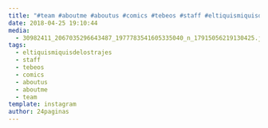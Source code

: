 ```yaml
---
title: "#team #aboutme #aboutus #comics #tebeos #staff #eltiquismiquisdelostrajes"
date: 2018-04-25 19:10:44
media: 
  - 30982411_2067035296643487_1977783541605335040_n_17915056219130425.jpg
tags: 
  - eltiquismiquisdelostrajes
  - staff
  - tebeos
  - comics
  - aboutus
  - aboutme
  - team
template: instagram
author: 24paginas
---
```

